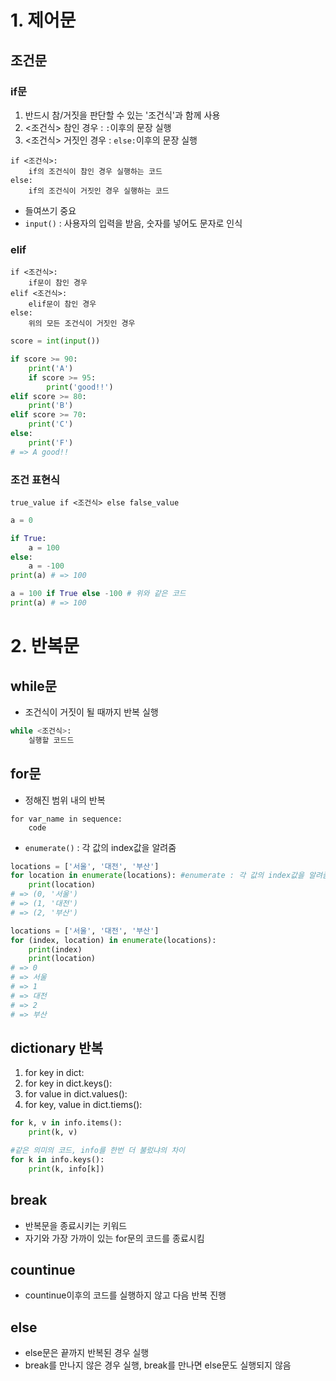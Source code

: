 # 1. 제어문
## 조건문
### if문
1. 반드시 참/거짓을 판단할 수 있는 '조건식'과 함께 사용
2. <조건식> 참인 경우 : `:`이후의 문장 실행
3. <조건식> 거짓인 경우 : `else:`이후의 문장 실행
```
if <조건식>:
    if의 조건식이 참인 경우 실행하는 코드
else:
    if의 조건식이 거짓인 경우 실행하는 코드
```
- 들여쓰기 중요
- `input()` : 사용자의 입력을 받음, 숫자를 넣어도 문자로 인식

### elif
```
if <조건식>:
    if문이 참인 경우
elif <조건식>:
    elif문이 참인 경우
else:
    위의 모든 조건식이 거짓인 경우
```
```python
score = int(input())

if score >= 90:
    print('A')
    if score >= 95:
        print('good!!')
elif score >= 80:
    print('B')
elif score >= 70:
    print('C')
else:
    print('F')
# => A good!!
```

### 조건 표현식
```
true_value if <조건식> else false_value
```
```python
a = 0

if True:
    a = 100
else:
    a = -100
print(a) # => 100
```
```python
a = 100 if True else -100 # 위와 같은 코드
print(a) # => 100
```

# 2. 반복문
## while문
- 조건식이 거짓이 될 때까지 반복 실행
```python
while <조건식>:
    실행할 코드드
```

## for문
- 정해진 범위 내의 반복
```
for var_name in sequence:
    code
```
- `enumerate()` : 각 값의 index값을 알려줌
```python
locations = ['서울', '대전', '부산']
for location in enumerate(locations): #enumerate : 각 값의 index값을 알려줌
    print(location)
# => (0, '서울')
# => (1, '대전')
# => (2, '부산')

locations = ['서울', '대전', '부산']
for (index, location) in enumerate(locations):
    print(index)
    print(location)
# => 0
# => 서울
# => 1
# => 대전
# => 2
# => 부산
```

## dictionary 반복
1. for key in dict:
2. for key in dict.keys():
3. for value in dict.values():
4. for key, value in dict.tiems():
```python
for k, v in info.items():
    print(k, v)

#같은 의미의 코드, info를 한번 더 불렀냐의 차이
for k in info.keys():
    print(k, info[k])
```

## break
- 반복문을 종료시키는 키워드
- 자기와 가장 가까이 있는 for문의 코드를 종료시킴

## countinue
- countinue이후의 코드를 실행하지 않고 다음 반복 진행

## else
- else문은 끝까지 반복된 경우 실행
- break를 만나지 않은 경우 실행, break를 만나면 else문도 실행되지 않음